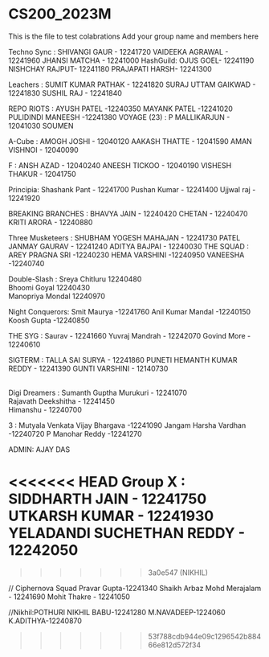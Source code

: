 # CS200_2023M

This is the file to test colabrations
Add your group name and members here


Techno Sync : SHIVANGI GAUR - 12241720
              VAIDEEKA AGRAWAL - 12241960
              JHANSI MATCHA - 12241000
HashGuild: OJUS GOEL- 12241190
	   NISHCHAY RAJPUT- 12241180
           PRAJAPATI HARSH- 12241300

Leachers : SUMIT KUMAR PATHAK - 12241820
           SURAJ UTTAM GAIKWAD - 12241830
           SUSHIL RAJ - 12241840


REPO RIOTS : AYUSH PATEL -12240350 
             MAYANK PATEL -12241020
             PULIDINDI MANEESH -12241380
VOYAGE (23) : P MALLIKARJUN - 12041030
         SOUMEN
                    
A-Cube :            AMOGH JOSHI - 12040120
 	                AAKASH THATTE - 12041590
 	                AMAN VISHNOI - 12040090

F : ANSH AZAD - 12040240
    ANEESH TICKOO - 12040190
    VISHESH THAKUR - 12041750



Principia:          Shashank Pant - 12241700
                     Pushan Kumar - 12241400
                     Ujjwal raj   - 12241920
                     
BREAKING BRANCHES : BHAVYA JAIN - 12240420
		    CHETAN - 12240470
		    KRITI ARORA  - 12240880

Three Musketeers : SHUBHAM YOGESH MAHAJAN - 12241730
 		   PATEL JANMAY GAURAV - 12241240
 		   ADITYA BAJPAI - 12240030
THE SQUAD : AREY PRAGNA SRI -12240230
            HEMA VARSHINI -12240950
            VANEESHA -12240740





Double-Slash : Sreya Chitluru 12240480<br> Bhoomi Goyal 12240430<br> Manopriya Mondal 12240970


Night Conquerors: Smit Maurya -12241760
	Anil Kumar Mandal -12240150
	Koosh Gupta -12240850
	
THE SYG : Saurav - 12241660
          Yuvraj Mandrah - 12242070
          Govind More - 12240610

SIGTERM : TALLA SAI SURYA - 12241860
          PUNETI HEMANTH KUMAR REDDY - 12241390
          GUNTI VARSHINI - 12140730    

<br> 
Digi Dreamers : Sumanth Guptha Murukuri - 12241070<br>
                Rajavath Deekshitha - 12241450<br>
                Himanshu - 12240700    <br> 
 
3  : Mutyala Venkata Vijay Bhargava -12241090
     Jangam Harsha Vardhan          -12240720
     P Manohar Reddy                -12241270


ADMIN: AJAY DAS


<<<<<<< HEAD
Group X : SIDDHARTH JAIN - 12241750
	UTKARSH KUMAR - 12241930
	YELADANDI SUCHETHAN REDDY - 12242050
=======
       



>>>>>>> 3a0e547 (NIKHIL)








































































































// Ciphernova Squad
           Pravar Gupta-12241340
          Shaikh Arbaz Mohd Merajalam - 12241690
          Mohit Thakre - 12241050
          
 //Nikhil:POTHURI NIKHIL BABU-12241280
       M.NAVADEEP-1224060
       K.ADITHYA-12240870
       
>>>>>>> 53f788cdb944e09c1296542b88466e812d572f34
